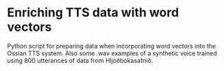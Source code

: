 # Enriching TTS data with word vectors

Python script for preparing data when incorporating word vectors into the Ossian TTS system. 
Also some .wav examples of a synthetic voice trained using 800 utterances of data from Hljóðbókasafnið.
